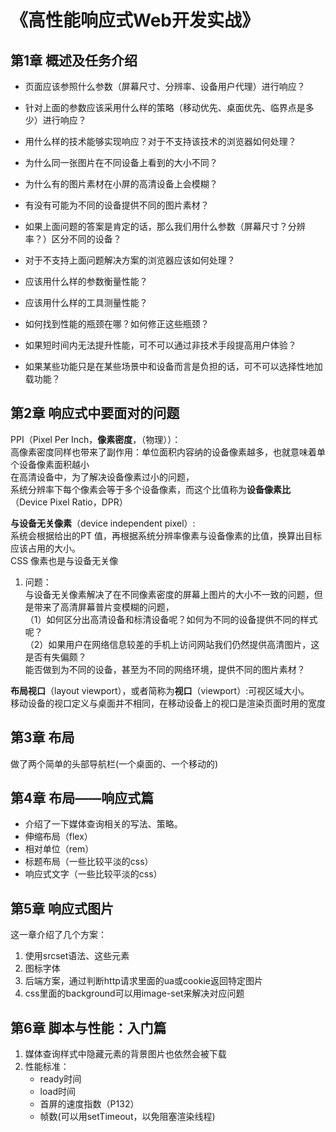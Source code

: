 # 《高性能响应式Web开发实战》
## 第1章 概述及任务介绍
* 页面应该参照什么参数（屏幕尺寸、分辨率、设备用户代理）进行响应？
* 针对上面的参数应该采用什么样的策略（移动优先、桌面优先、临界点是多少）进行响应？
* 用什么样的技术能够实现响应？对于不支持该技术的浏览器如何处理？
* 为什么同一张图片在不同设备上看到的大小不同？
* 为什么有的图片素材在小屏的高清设备上会模糊？
* 有没有可能为不同的设备提供不同的图片素材？
* 如果上面问题的答案是肯定的话，那么我们用什么参数（屏幕尺寸？分辨率？）区分不同的设备？
* 对于不支持上面问题解决方案的浏览器应该如何处理？

* 应该用什么样的参数衡量性能？
* 应该用什么样的工具测量性能？
* 如何找到性能的瓶颈在哪？如何修正这些瓶颈？
* 如果短时间内无法提升性能，可不可以通过非技术手段提高用户体验？
* 如果某些功能只是在某些场景中和设备而言是负担的话，可不可以选择性地加载功能？

## 第2章 响应式中要面对的问题
PPI（Pixel Per Inch，**像素密度**，（物理））：<br>
高像素密度同样也带来了副作用：单位面积内容纳的设备像素越多，也就意味着单个设备像素面积越小<br>
在高清设备中，为了解决设备像素过小的问题，<br>
系统分辨率下每个像素会等于多个设备像素，而这个比值称为**设备像素比**（Device Pixel Ratio，DPR）

**与设备无关像素**（device independent pixel）:<br>
系统会根据给出的PT 值，再根据系统分辨率像素与设备像素的比值，换算出目标应该占用的大小。<br>
CSS 像素也是与设备无关像

1. 问题：<br>
与设备无关像素解决了在不同像素密度的屏幕上图片的大小不一致的问题，但是带来了高清屏幕普片变模糊的问题，<br>
（1）如何区分出高清设备和标清设备呢？如何为不同的设备提供不同的样式呢？<br>
（2）如果用户在网络信息较差的手机上访问网站我们仍然提供高清图片，这是否有失偏颇？<br>
能否做到为不同的设备，甚至为不同的网络环境，提供不同的图片素材？

**布局视口**（layout viewport），或者简称为**视口**（viewport）:可视区域大小。<br>
移动设备的视口定义与桌面并不相同，在移动设备上的视口是渲染页面时用的宽度



## 第3章 布局

做了两个简单的头部导航栏(一个桌面的、一个移动的)

## 第4章 布局——响应式篇
* 介绍了一下媒体查询相关的写法、策略。
* 伸缩布局（flex）
* 相对单位（rem）
* 标题布局（一些比较平淡的css）
* 响应式文字（一些比较平淡的css）

## 第5章 响应式图片
这一章介绍了几个方案：
1. 使用srcset语法、<picture>这些元素
2. 图标字体
3. 后端方案，通过判断http请求里面的ua或cookie返回特定图片
4. css里面的background可以用image-set来解决对应问题

## 第6章 脚本与性能：入门篇
1. 媒体查询样式中隐藏元素的背景图片也依然会被下载
2. 性能标准：
    * ready时间
    * load时间
    * 首屏的速度指数（P132）
    * 帧数(可以用setTimeout，以免阻塞渲染线程)